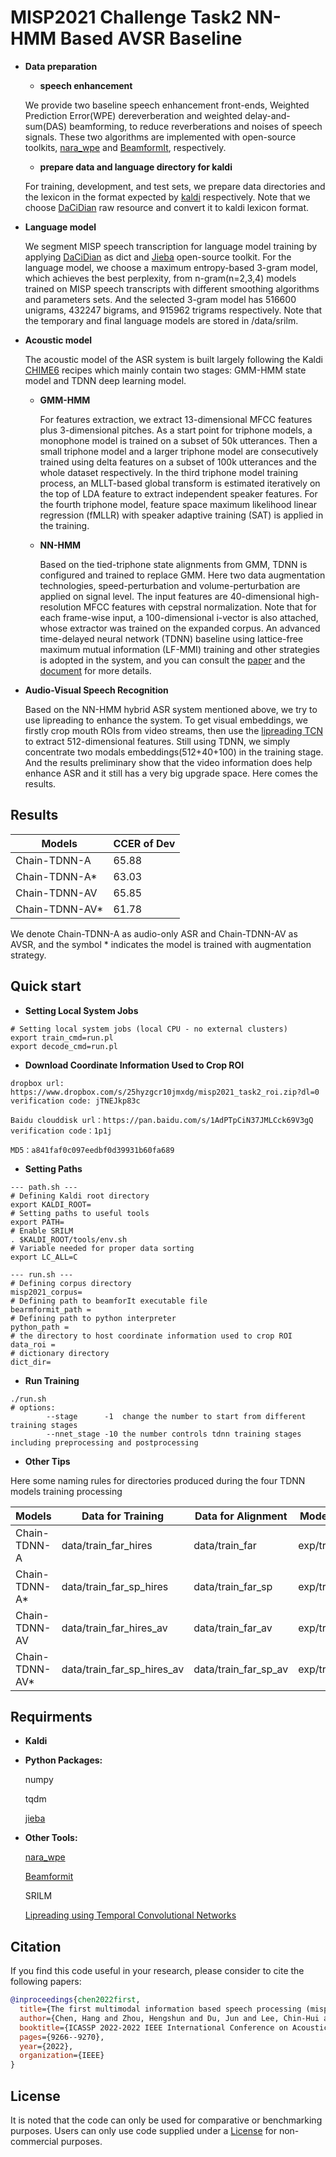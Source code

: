 # MISP2021 Challenge Task2 NN-HMM Based AVSR Baseline

- **Data preparation**

  - **speech enhancement**

  We provide two baseline speech enhancement front-ends, Weighted Prediction Error(WPE) dereverberation and  weighted delay-and-sum(DAS) beamforming, to reduce reverberations and noises of speech signals. These two algorithms are implemented with open-source toolkits, [nara_wpe](https://github.com/fgnt/nara_wpe) and [BeamformIt](https://github.com/xanguera/BeamformIt), respectively.

  - **prepare data and language directory for kaldi**

  For training, development, and test sets, we prepare data directories and the lexicon in the format expected by  [kaldi](http://kaldi-asr.org/doc/data_prep.html) respectively. Note that we choose [DaCiDian](https://github.com/aishell-foundation/DaCiDian.git) raw resource and convert it to kaldi lexicon format.

- **Language model**

  We segment MISP speech transcription for language model training by applying [DaCiDian](https://github.com/aishell-foundation/DaCiDian.git) as dict and [Jieba](https://github.com/fxsjy/jieba) open-source toolkit. For the language model, we choose a maximum entropy-based 3-gram model, which achieves the best perplexity, from n-gram(n=2,3,4) models trained on MISP speech transcripts with different smoothing algorithms and parameters sets. And the selected 3-gram model has 516600 unigrams, 432247 bigrams, and 915962 trigrams respectively.  Note that the temporary and final language models are stored in /data/srilm.

- **Acoustic model**

  The acoustic model of the ASR system is built largely following the Kaldi [CHIME6](https://github.com/kaldi-asr/kaldi/tree/master/egs/chime6/s5_track1) recipes which mainly contain two stages: GMM-HMM state model and TDNN deep learning model.

  - **GMM-HMM**

    For features extraction, we extract 13-dimensional MFCC features plus 3-dimensional pitches. As a start point for triphone models, a monophone model is trained on a subset of 50k utterances.  Then a small triphone model and a larger triphone model are consecutively trained using delta features on a subset of 100k utterances and the whole dataset respectively. In the third triphone model training process, an MLLT-based global transform is estimated iteratively on the top of LDA feature to extract independent speaker features. For the fourth triphone model, feature space maximum likelihood linear regression (fMLLR) with speaker adaptive training (SAT) is applied in the training.

  - **NN-HMM**

    Based on the tied-triphone state alignments from GMM, TDNN is configured and trained to replace GMM. Here two data augmentation technologies, speed-perturbation and volume-perturbation are applied on signal level. The input features are 40-dimensional high-resolution MFCC features with cepstral normalization. Note that for each frame-wise input, a 100-dimensional i-vector is also attached, whose extractor was trained on the expanded corpus. An advanced time-delayed neural network (TDNN) baseline using lattice-free maximum mutual information (LF-MMI) training and other strategies is adopted in the system, and you can consult the [paper](https://www.danielpovey.com/files/2018_interspeech_tdnnf.pdf) and the [document](https://kaldi-asr.org/doc/chain.html) for more details.

- **Audio-Visual Speech Recognition**

  Based on the  NN-HMM hybrid ASR system mentioned above, we try to use lipreading to enhance the system. To get visual embeddings, we firstly crop mouth ROIs from video streams, then use the [lipreading TCN](https://github.com/mpc001/Lipreading_using_Temporal_Convolutional_Networks)  to extract 512-dimensional features. Still using TDNN, we simply concentrate two modals embeddings(512+40+100) in the training stage. And the results preliminary show that the video information does help enhance ASR and it still has a very big upgrade space. Here comes the results.

## Results

| Models         | CCER of Dev |
| -------------- | ----------- |
| Chain-TDNN-A   | 65.88       |
| Chain-TDNN-A*  | 63.03       |
| Chain-TDNN-AV  | 65.85       |
| Chain-TDNN-AV* | 61.78       |

We denote Chain-TDNN-A as audio-only ASR and Chain-TDNN-AV as AVSR, and the symbol * indicates the model is trained with augmentation strategy.


## Quick start

- **Setting Local System Jobs**

```
# Setting local system jobs (local CPU - no external clusters)
export train_cmd=run.pl
export decode_cmd=run.pl
```

- **Download Coordinate Information Used to Crop ROI**

```
dropbox url: https://www.dropbox.com/s/25hyzgcr10jmxdg/misp2021_task2_roi.zip?dl=0
verification code: jTNEJkp83c

Baidu clouddisk url：https://pan.baidu.com/s/1AdPTpCiN37JMLCck69V3gQ
verification code：1p1j

MD5：a841faf0c097eedbf0d39931b60fa689
```

- **Setting  Paths**

```
--- path.sh ---
# Defining Kaldi root directory
export KALDI_ROOT=
# Setting paths to useful tools
export PATH=
# Enable SRILM
. $KALDI_ROOT/tools/env.sh
# Variable needed for proper data sorting
export LC_ALL=C

--- run.sh ---
# Defining corpus directory
misp2021_corpus=
# Defining path to beamforIt executable file
bearmformit_path = 
# Defining path to python interpreter
python_path = 
# the directory to host coordinate information used to crop ROI 
data_roi =
# dictionary directory 
dict_dir= 
```

- **Run Training**

```
./run.sh 
# options:
		--stage      -1  change the number to start from different training stages
		--nnet_stage -10 the number controls tdnn training stages including preprocessing and postprocessing
```

- **Other Tips**

Here some naming rules for directories produced during the four TDNN models training processing

| Models         | Data for Training          | Data for Alignment   | Model Directories   |
| -------------- | -------------------------- | -------------------- | ------------------- |
| Chain-TDNN-A   | data/train_far_hires       | data/train_far       | exp/train_far       |
| Chain-TDNN-A*  | data/train_far_sp_hires    | data/train_far_sp    | exp/train_far_sp    |
| Chain-TDNN-AV  | data/train_far_hires_av    | data/train_far_av    | exp/train_far_av    |
| Chain-TDNN-AV* | data/train_far_sp_hires_av | data/train_far_sp_av | exp/train_far_av_sp |

## Requirments

- **Kaldi**

- **Python Packages:**

  numpy

  tqdm

  [jieba](https://github.com/fxsjy/jieba)

- **Other Tools:**

  [nara_wpe](https://github.com/fgnt/nara_wpe)

  [Beamformit](https://github.com/xanguera/BeamformIt)

  SRILM

  [Lipreading using Temporal Convolutional Networks](https://github.com/mpc001/Lipreading_using_Temporal_Convolutional_Networks)

## Citation

If you find this code useful in your research, please consider to cite the following papers:

```bibtex
@inproceedings{chen2022first,
  title={The first multimodal information based speech processing (misp) challenge: Data, tasks, baselines and results},
  author={Chen, Hang and Zhou, Hengshun and Du, Jun and Lee, Chin-Hui and Chen, Jingdong and Watanabe, Shinji and Siniscalchi, Sabato Marco and Scharenborg, Odette and Liu, Di-Yuan and Yin, Bao-Cai and others},
  booktitle={ICASSP 2022-2022 IEEE International Conference on Acoustics, Speech and Signal Processing (ICASSP)},
  pages={9266--9270},
  year={2022},
  organization={IEEE}
}

```

## License

It is noted that the code can only be used for comparative or benchmarking purposes. Users can only use code supplied under a [License](./LICENSE) for non-commercial purposes.

